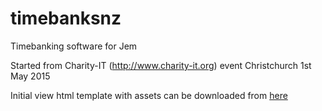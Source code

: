 # timebanksnz
Timebanking software for Jem

Started from Charity-IT (http://www.charity-it.org) event Christchurch 1st May 2015

Initial view html template with assets can be downloaded from [here]( https://github.com/SimplyLusum/timebanksnz-frontend/releases)
